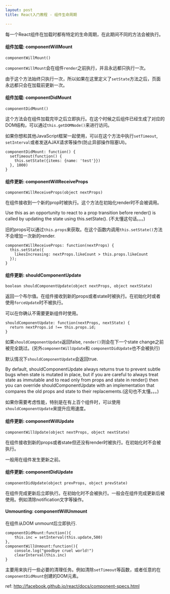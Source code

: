 ```yaml
---
layout: post
title: React入门教程 - 组件生命周期

---
```


每一个React组件在加载时都有特定的生命周期，在此期间不同的方法会被执行。


#### 组件加载: componentWillMount

```
componentWillMount()
```

`componentWillMount`会在组件`render`之前执行，并且永远都只执行一次。

由于这个方法始终只执行一次，所以如果在这里定义了`setState`方法之后，页面永远都只会在加载前更新一次。

#### 组件加载: componentDidMount

```
componentDidMount()
```

这个方法会在组件加载完毕之后立即执行。在这个时候之后组件已经生成了对应的DOM结构，可以通过`this.getDOMNode()`来进行访问。

如果你想和其他JavaScript框架一起使用，可以在这个方法中执行`setTimeout`, `setInterval`或者发送AJAX请求等操作(防止异部操作阻塞UI)。

```
componentDidMount: function() {
  setTimeout(function() {
    this.setState({items: {name: 'test'}})
  }, 1000)
}
```

#### 组件更新: componentWillReceiveProps

```
componentWillReceiveProps(object nextProps)
```

在组件接收到一个新的prop时被执行。这个方法在初始化render时不会被调用。

Use this as an opportunity to react to a prop transition before render() is called by updating the state using this.setState(). (不太懂这句话。。。)

旧的props可以通过`this.props`来获取。在这个函数内调用`this.setState()`方法不会增加一次新的render.


```
componentWillReceiveProps: function(nextProps) {
  this.setState({
    likesIncreasing: nextProps.likeCount > this.props.likeCount
  });
}
```

#### 组件更新: shouldComponentUpdate

```
boolean shouldComponentUpdate(object nextProps, object nextState)
```

返回一个布尔值。在组件接收到新的props或者state时被执行。在初始化时或者使用`forceUpdate`时不被执行。

可以在你确认不需要更新组件时使用。

```
shouldComponentUpdate: function(nextProps, nextState) {
  return nextProps.id !== this.props.id;
}
```

如果`shouldComponentUpdate`返回false, `render()`则会在下一个state change之前被完全跳过。(另外`componentWillUpdate`和 `componentDidUpdate`也不会被执行)

默认情况下`shouldComponentUpdate`会返回true.

By default, shouldComponentUpdate always returns true to prevent subtle bugs when state is mutated in place, but if you are careful to always treat state as immutable and to read only from props and state in render() then you can override shouldComponentUpdate with an implementation that compares the old props and state to their replacements.(这句也不太懂。。。)

如果你需要考虑性能，特别是在有上百个组件时，可以使用`shouldComponentUpdate`来提升应用速度。


#### 组件更新: componentWillUpdate

```
componentWillUpdate(object nextProps, object nextState)
```

在组件接收到新的props或者state但还没有render时被执行。在初始化时不会被执行。

一般用在组件发生更新之前。

#### 组件更新: componentDidUpdate

```
componentDidUpdate(object prevProps, object prevState)
```

在组件完成更新后立即执行。在初始化时不会被执行。一般会在组件完成更新后被使用。例如清除notification文字等操作。

#### Unmounting: componentWillUnmount

在组件从DOM unmount后立即执行.

```
componentDidMount:function(){
    this.inc = setInterval(this.update,500)
},
componentWillUnmount:function(){
    console.log("goodbye cruel world!")
    clearInterval(this.inc)
}
```

主要用来执行一些必要的清理任务。例如清除`setTimeout`等函数，或者任意的在`componentDidMount`创建的DOM元素。

ref: http://facebook.github.io/react/docs/component-specs.html
